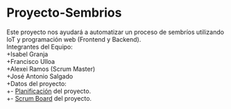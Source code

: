 # Proyecto-Sembrios <br> 
Este proyecto nos ayudará a automatizar un proceso de sembríos utilizando IoT y programación web (Frontend y Backend). <br> 
Integrantes del Equipo: <br> 
+Isabel Granja <br> 
+Francisco Ulloa <br> 
+Alexei Ramos (Scrum Master) <br> 
+José Antonio Salgado <br> 
+Datos del proyecto: <br> 
+- [Planificación](https://docs.google.com/spreadsheets/d/1-cddvoDSyw2I8XNYn8ZqQmWVjBg3Su0xzEq4x_GCdgo/edit?usp=sharing) del proyecto. <br> 
+- [Scrum Board]() del proyecto. <br> 
